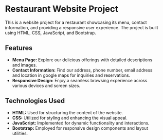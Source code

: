 # Restaurant Website Project

This is a website project for a restaurant showcasing its menu, contact information, and providing a responsive user experience. The project is built using HTML, CSS, JavaScript, and Bootstrap.

## Features

- **Menu Page:** Explore our delicious offerings with detailed descriptions and images.
- **Contact Information:** Find our address, phone number, email address and location in google maps for inquiries and reservations.
- **Responsive Design:** Enjoy a seamless browsing experience across various devices and screen sizes.

## Technologies Used

- **HTML:** Used for structuring the content of the website.
- **CSS:** Utilized for styling and enhancing the visual appeal.
- **JavaScript:** Implemented for dynamic functionality and interactions.
- **Bootstrap:** Employed for responsive design components and layout utilities.
